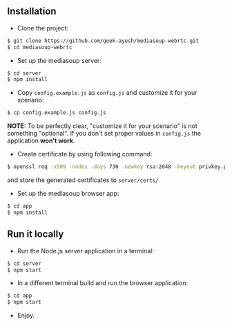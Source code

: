 ## Installation

- Clone the project:

```bash
$ git clone https://github.com/geek-ayush/mediasoup-webrtc.git
$ cd mediasoup-webrtc
```

- Set up the mediasoup server:

```bash
$ cd server
$ npm install
```

- Copy `config.example.js` as `config.js` and customize it for your scenario:

```bash
$ cp config.example.js config.js
```

**NOTE:** To be perfectly clear, "customize it for your scenario" is not something "optional". If you don't set proper values in `config.js` the application **won't work**.

- Create certificate by using following command:

```bash
$ openssl req -x509 -nodes -days 730 -newkey rsa:2048 -keyout privkey.pem -out fullchain.pem -config req.cnf -sha256
```

and store the generated certificates to `server/certs/`

- Set up the mediasoup browser app:

```bash
$ cd app
$ npm install
```

## Run it locally

- Run the Node.js server application in a terminal:

```bash
$ cd server
$ npm start
```

- In a different terminal build and run the browser application:

```bash
$ cd app
$ npm start
```

- Enjoy.
